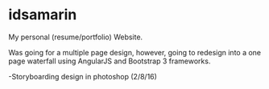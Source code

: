 # idsamarin
My personal (resume/portfolio) Website.

Was going for a multiple page design, however, going to redesign into a one page waterfall using AngularJS and Bootstrap 3 frameworks.

-Storyboarding design in photoshop (2/8/16)
